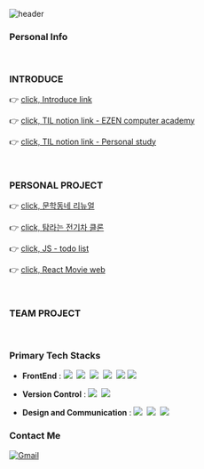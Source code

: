 ![header](https://capsule-render.vercel.app/api?type=waving&&color=0:fceabb,100:f8b500&height=180&section=header&text=Welcome%20To%20My%20GitHub!&fontSize=45&fontColor=333&fontAlignY=35&animation=fadeIn)

### Personal Info

<br />

### INTRODUCE

👉 [click, Introduce link](https://narrow-nectarine-b14.notion.site/INTRODUCE-7849b212511a45a7a0579adc05a4dbb9)

👉 [click, TIL notion link - EZEN computer academy](https://narrow-nectarine-b14.notion.site/EZEN-TIL-6fb4032692a24bfab96d2b0c18c79cbb)

👉 [click, TIL notion link - Personal study](https://narrow-nectarine-b14.notion.site/DEVELOPER-STUDY-45ac27a4671c45bdac3616af485043af)

<br />

### PERSONAL PROJECT

👉 [click, 문학동네 리뉴얼](https://munhakdongne-renewal.vercel.app/www/html/main_v2.html)

👉 [click, 탐라는 전기차 클론](https://tamraev-clone.vercel.app/)

👉 [click, JS - todo list](https://199jeonga.github.io/)

👉 [click, React Movie web ](https://199jeonga.github.io/react-moive-challenge/)

<br />

### TEAM PROJECT

<br />

### Primary Tech Stacks

- <b>FrontEnd</b> : <img src="https://img.shields.io/badge/HTML5-E34F26?style=flat-square&logo=HTML5&logoColor=white"/>&nbsp;&nbsp;<img src="https://img.shields.io/badge/CSS3-1572B6?style=flat-square&logo=CSS3&logoColor=white"/>&nbsp;&nbsp;<img src="https://img.shields.io/badge/Scss-CC6699?style=flat-square&logo=Sass&logoColor=white"/>&nbsp;&nbsp;<img src="https://img.shields.io/badge/JavaScript-F7DF1E?style=flat-square&logo=JavaScript&logoColor=black"/>&nbsp;&nbsp;<img src="https://img.shields.io/badge/jQuery-0769AD?style=flat-square&logo=jQuery&logoColor=white"/> <img src="https://img.shields.io/badge/react-222222?style=flat-square&logo=react&logoColor=61dafb"/>

- <b>Version Control</b> : <img src="https://img.shields.io/badge/Git-F05032?style=flat-square&logo=Git&logoColor=white"/>&nbsp;&nbsp;<img src="https://img.shields.io/badge/GitHub-181717?style=flat-square&logo=GitHub&logoColor=white"/>

- <b>Design and Communication</b> : <img src="https://img.shields.io/badge/Figma-F24E1E?style=flat-square&logo=Figma&logoColor=white"/>&nbsp;&nbsp;<img src="https://img.shields.io/badge/Adobe Photoshop-31A8FF?style=flat-square&logo=Adobe Photoshop&logoColor=white"/>&nbsp;&nbsp;<img src="https://img.shields.io/badge/Adobe Illustrator-FF9A00?style=flat-square&logo=Adobe Illustrator&logoColor=white"/>
  <br />

### Contact Me

[![Gmail](https://img.shields.io/badge/Gmail-D14836?style=flat-square&logo=gmail&logoColor=white&link=mailto:lja3248@gmail.com)](mailto:lja3248@gmail.com)
